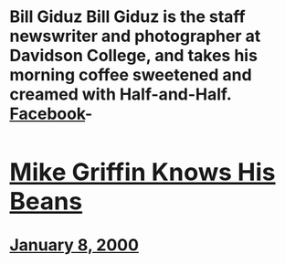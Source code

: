 # Bill Giduz Bill Giduz is the staff newswriter and photographer at Davidson College, and takes his morning coffee sweetened and creamed with Half-and-Half. [Facebook](https://www.facebook.com/bigiduz)- [<h2>Mike Griffin Knows His Beans</h2>January 8, 2000](https://ineedcoffee.com/mike-griffin-knows-his-beans/)